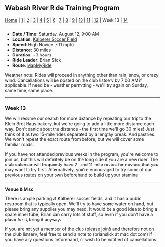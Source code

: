 ## Wabash River Ride Training Program

[Home](../README.md) | [1](wrrtp_week1.md) | [2](wrrtp_week2.md) | [3](wrrtp_week3.md) | [4](wrrtp_week4.md) | [5](wrrtp_week5.md) | [6](wrrtp_week6.md) | [7](wrrtp_week7.md) | [8](wrrtp_week8.md) | [9](wrrtp_week9.md) | [10](wrrtp_week10.md) | [11](wrrtp_week11.md) | [12](wrrtp_week12.md) | Week 13 | [14](wrrtp_week14.md)

----

* **Date / Time**: Saturday, August 12, 9:00 AM
* **Location**: [Kalberer Soccer Field](https://mapsengine.google.com/map/edit?mid=zV7CIYfA0Jks.k1UqM1eQ3X4s)
* **Speed**: High Novice (~11 mph)
* **Distance**: 30 miles
* **Duration**: ~3 hours
* **Ride Leader**: Brian Slick
* **Route**: [MapMyRide](https://www.mapmyride.com/routes/view/1558243306)

Weather note: Rides will proceed in anything other than rain, snow, or crazy wind. Cancellations will be posted on the [club listserv](http://wrcc-in.org/wp/?page_id=89) by 7:00 AM if applicable. If need be - weather permitting - we'll try again on Sunday, same time, same place.

----

### Week 13

We will resume our search for more distance by repeating our trip to the Klein Brot Haus bakery, but we're going to add a little more distance each way. Don't panic about the distance - the first time we'll go 30 miles! Just think of it as two 15-mile rides separated by a lengthy break. And pastries. We won't repeat the exact route from before, but we will cover some familiar roads.

If you have not attended previous weeks in the program, you're welcome to join us, but this will definitely be on the long side if you are a new rider. The club calendar will frequently have 7- and 11-mile routes for novices that you may want to try first. Alternatively, you're encouraged to try some of our previous routes on your own beforehand to build up your stamina.

----

**Venue & Misc**

There is ample parking at Kalberer soccer fields, and it has a public restroom that is typically open. We'll try to have some water on hand, but please bring any supplies you may need. It would be a good idea to bring a spare inner tube; Brian can carry lots of stuff, so even if you don't have a place for it, bring it anyway.

If you are not yet a member of the club ([please join!](http://wrcc-in.org/wp/?page_id=85)) and therefore not on the club listserv, feel free to send a note to (brianslick at mac dot com) if you have any questions beforehand, or wish to be notified of cancellations.